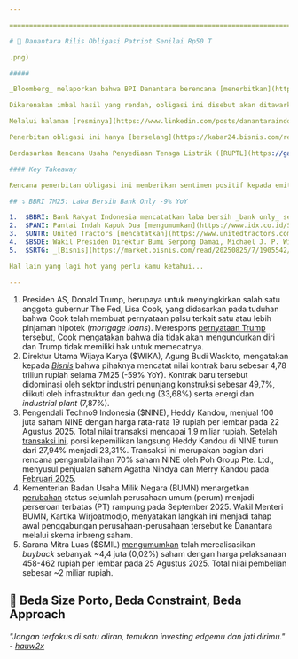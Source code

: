 ```yaml
---

==================================================================================================================================================================================================================================

# 💸 Danantara Rilis Obligasi Patriot Senilai Rp50 T

.png)

##### 

_Bloomberg_ melaporkan bahwa BPI Danantara berencana [menerbitkan](https://www.bloomberg.com/news/articles/2025-08-26/danantara-seeking-3-1-billion-in-bonds-from-patriot-investors) Obligasi Patriot senilai 50 triliun rupiah pada 1 Oktober 2025. Penerbitan obligasi ini disebut akan terdiri dari 2 seri yakni tenor 5 tahun dan 7 tahun, masing-masing senilai 25 triliun rupiah dengan kupon sebesar 2%, di bawah tingkat imbal hasil obligasi pemerintah tenor sejenis di kisaran 6%.

Dikarenakan imbal hasil yang rendah, obligasi ini disebut akan ditawarkan melalui _private placement_ kepada sejumlah pemimpin bisnis nasional. Chief Investment Officer (CIO) Danantara, Pandu Sjahrir, menjelaskan, obligasi ini merupakan instrumen pembiayaan strategis yang lazim digunakan di berbagai negara, seperti Jepang dan Amerika Serikat (AS), untuk memperkuat kemandirian pembiayaan nasional. Penerbitan obligasi ini sendiri [didukung](https://investor.id/market/407570/prajogo-hingga-boy-thohir-dukung-patriot-bond-danantara-saham-toba-panas#goog_rewarded) oleh beberapa konglomerat seperti Prajogo Pangestu, Franky Widjaja, hingga Boy Thohir.

Melalui halaman [resminya](https://www.linkedin.com/posts/danantaraindonesia_danantara-indonesia-diaries-activity-7365925371826855936-kfPF), Danantara mengatakan bahwa dana yang dihimpun dari obligasi ini akan diinvestasikan ke sektor transisi energi dan lainnya. Sementara itu, _Bloomberg_ melaporkan bahwa dana tersebut akan digunakan untuk proyek _waste-to-energy_ (WTE).

Penerbitan obligasi ini hanya [berselang](https://kabar24.bisnis.com/read/20250825/15/1905527/menko-pangan-zulhas-perpres-waste-to-energy-segera-terbit) satu hari setelah Menko Pangan, Zulkifli Hasan, mengatakan bahwa Peraturan Presiden (Perpres) terkait WTE diperkirakan akan terbit dalam satu-dua hari ke depan.

Berdasarkan Rencana Usaha Penyediaan Tenaga Listrik ([RUPTL](https://gatrik.esdm.go.id/assets/uploads/download_index/files/b967d-ruptl-pln-2025-2034-pub-.pdf)) PLN Tahun 2025, pembangunan instalasi pengolah sampah menjadi energi listrik berbasis teknologi ramah lingkungan akan berada di 12 kota yaitu: Palembang, Tangerang, Tangerang Selatan, DKI Jakarta, Bandung, Bekasi, Semarang, Surakarta, Surabaya, Makassar, Manado dan Denpasar dengan total kapasitas pembangkit sebesar 453 MW hingga 2034.

#### Key Takeaway

Rencana penerbitan obligasi ini memberikan sentimen positif kepada emiten-emiten yang memiliki eksposur pada bisnis WTE dan ekosistemnya seperti $TOBA dan $OASA, di mana harga sahamnya masing-masing menguat +17,9% dan +24,3% pada perdagangan hari ini, Selasa (26/8). TOBA sendiri pada Maret 2025 menuntaskan [akuisisi](https://www.idx.co.id/StaticData/NewsAndAnnouncement/ANNOUNCEMENTSTOCK/From_EREP/202506/c90854ec81_25fbc388d2.pdf) Sembcorp Environment, perusahaan pengelolaan limbah rumah tangga di Singapura yang berlokasi di Jurong. Sementara itu, OASA [berencana](https://www.tempo.co/lingkungan/proyek-rp-1-69-triliun-olah-sampah-tpa-cipeucang-jadi-listrik-dimulai-1364228) untuk menggandeng perusahaan dari China untuk membangun PLTSa di TPA Cipeucang, Serpong. Proyek tersebut diperkirakan bernilai 1,69 triliun rupiah dan akan menghasilkan listrik sebesar 15,7 MW.

## ⤵️ BBRI 7M25: Laba Bersih Bank Only -9% YoY

1.  $BBRI: Bank Rakyat Indonesia mencatatkan laba bersih _bank only_ sebesar 3,8 triliun rupiah pada Juli 2025 (+20% YoY, -38% MoM). Hasil ini membuat laba bersih _bank only_ selama 7M25 mencapai 28,6 triliun rupiah (\-9% YoY), setara 50,3% estimasi 2025F konsolidasi konsensus (vs. 7M24 _bank only_: 52,2% realisasi konsolidasi 2024). Kenaikan laba bersih secara tahunan pada Juli 2025 didorong oleh penurunan signifikan pada beban provisi (-55% YoY, -12% MoM), meski Pre-Provision Operating Profit (PPOP) tergolong lemah di level 7,6 triliun rupiah (-28% YoY, -31% MoM). Secara kumulatif selama 7M25, penurunan laba bersih didorong oleh: 1) PPOP yang lemah -4% YoY akibat kenaikan _opex_ +10% YoY; dan 2) beban provisi yang meningkat +4% YoY. Per Juli 2025, pertumbuhan kredit _bank only_ tercatat sebesar +5% YoY, masih relatif stabil dibandingkan pertumbuhan per Juni 2025.
2.  $PANI: Pantai Indah Kapuk Dua [mengumumkan](https://www.idx.co.id/StaticData/NewsAndAnnouncement/ANNOUNCEMENTSTOCK/From_EREP/202508/f368f11cdb_3b15e106f3.pdf) rencana untuk menggelar _private placement_ senilai 300 miliar rupiah dengan menerbitkan hingga ~20,9 juta saham baru yang akan diambil oleh pengendali, PT Multi Artha Pratama. Harga pelaksanaan _private placement_ sebesar 14.350 rupiah per lembar. Harga pelaksanaan adalah minimal 90% dari rata-rata harga penutupan saham perseroan selama 25 hari bursa terakhir. Adapun perolehan dana ditujukan untuk memperkuat struktur permodalan anak usaha, yakni PT Cahaya Inti Sentosa, PT Panorama Eka Tunggal, dan PT Karunia Utama Selaras. Aksi korporasi ini merupakan bagian dari rencana _private placement_ yang telah disetujui dalam [RUPSLB pada Juni 2024](https://www.idx.co.id/StaticData/NewsAndAnnouncement/ANNOUNCEMENTSTOCK/From_EREP/202406/018c40ac02_62c43ec92a.pdf).
3.  $UNTR: United Tractors [mencatatkan](https://www.unitedtractors.com/wp-content/uploads/2025/03/UNTR-Monthly-Operational-Update-as-of-Jul-2025.pdf) penjualan alat berat merek Komatsu sebanyak 370 unit pada Juli 2025 (\-2,4% MoM, +0,5% YoY). Secara kumulatif selama 7M25, penjualan Komatsu mencapai 3.098 unit (+23,2% YoY), setara 67% target 2025 di level 4.600 unit, dengan _market share_ stabil di level 24% (vs. 1H25: 24%, 7M24: 28%). Dari segmen kontraktor pertambangan, UNTR mencatatkan volume produksi batu bara sebesar 82,7 juta ton (-1,4% YoY) selama 7M25, dengan _overburden removal_ sebesar 637,9 juta bcm (-8,8% YoY).
4.  $BSDE: Wakil Presiden Direktur Bumi Serpong Damai, Michael J. P. Widjaja, membeli ~3,3 juta saham BSDE dengan harga rata-rata ~911 rupiah per lembar pada 19 Agustus 2025. Total nilai transaksi mencapai 3 miliar rupiah. Setelah [transaksi ini](https://www.idx.co.id/StaticData/NewsAndAnnouncement/ANNOUNCEMENTSTOCK/From_EREP/202508/5ea507b895_9d5c4ba833.pdf), porsi kepemilikan langsung Michael J. P. Widjaja naik dari 0,04% menjadi 0,06%.
5.  $SRTG: _[Bisnis](https://market.bisnis.com/read/20250825/7/1905542/sandiaga-uno-beri-sinyal-zap-misoa-story-hingga-bobobox-bakal-ipo)_ melaporkan bahwa pemegang saham Saratoga Investama Sedaya, Sandiaga Salahuddin Uno, membuka kemungkinan rencana IPO bagi 3 perusahaan portofolio SRTG dalam 2-3 tahun ke depan, antara lain klinik kecantikan ZAP, _brand_ rumah makan Misoa Story, dan pengelola hotel Bobobox. Sebelumnya, pada Januari 2025, Direktur Investasi SRTG, Devin Wirawan, sempat menyebut bahwa pihaknya membuka peluang IPO untuk MGM Bosco Logistics yang bergerak di bisnis _cold chain logistics_ dan perusahaan energi Xurya Energy.

Hal lain yang lagi hot yang perlu kamu ketahui...

---
```


1.  Presiden AS, Donald Trump, berupaya untuk menyingkirkan salah satu anggota gubernur The Fed, Lisa Cook, yang didasarkan pada tuduhan bahwa Cook telah membuat pernyataan palsu terkait satu atau lebih pinjaman hipotek (_mortgage loans_). Merespons [pernyataan Trump](https://www.bloomberg.com/news/articles/2025-08-26/trump-removes-fed-governor-lisa-cook-effective-immediately) tersebut, Cook mengatakan bahwa dia tidak akan mengundurkan diri dan Trump tidak memiliki hak untuk memecatnya.
2.  Direktur Utama Wijaya Karya ($WIKA), Agung Budi Waskito, mengatakan kepada _[Bisnis](https://ekonomi.bisnis.com/read/20250825/45/1905443/wika-kantongi-kontrak-baru-rp478-triliun-untuk-bisnis-berkelanjutan)_ bahwa pihaknya mencatat nilai kontrak baru sebesar 4,78 triliun rupiah selama 7M25 (\-59% YoY). Kontrak baru tersebut didominasi oleh sektor industri penunjang konstruksi sebesar 49,7%, diikuti oleh infrastruktur dan gedung (33,68%) serta energi dan _industrial plant_ (7,87%).
3.  Pengendali Techno9 Indonesia ($NINE), Heddy Kandou, menjual 100 juta saham NINE dengan harga rata-rata 19 rupiah per lembar pada 22 Agustus 2025. Total nilai transaksi mencapai 1,9 miliar rupiah. Setelah [transaksi ini](https://www.idx.co.id/StaticData/NewsAndAnnouncement/ANNOUNCEMENTSTOCK/From_EREP/202508/e3b0530e41_dcc9e29832.pdf), porsi kepemilikan langsung Heddy Kandou di NINE turun dari 27,94% menjadi 23,31%. Transaksi ini merupakan bagian dari rencana pengambilalihan 70% saham NINE oleh Poh Group Pte. Ltd., menyusul penjualan saham Agatha Nindya dan Merry Kandou pada [Februari 2025](https://snips.stockbit.com/snips-terbaru/bbri-1m25-laba-bersih-58-yoy-beban-provisi-diproyeksikan-turun#:~:text=%24NINE%3A%C2%A0Dua,Group%20Pte.%20Ltd.).
4.  Kementerian Badan Usaha Milik Negara (BUMN) menargetkan [perubahan](https://investor.id/macroeconomy/407451/sebelum-masuk-danantara-perum-bumn-ditargetkan-berubah-jadi-pt-pada-september-2025) status sejumlah perusahaan umum (perum) menjadi perseroan terbatas (PT) rampung pada September 2025. Wakil Menteri BUMN, Kartika Wirjoatmodjo, menyatakan langkah ini menjadi tahap awal penggabungan perusahaan-perusahaan tersebut ke Danantara melalui skema inbreng saham.
5.  Sarana Mitra Luas ($SMIL) [mengumumkan](https://www.idx.co.id/StaticData/NewsAndAnnouncement/ANNOUNCEMENTSTOCK/From_EREP/202508/bc9b6541ce_c6e0dc249d.pdf) telah merealisasikan _buyback_ sebanyak ~4,4 juta (0,02%) saham dengan harga pelaksanaan 458-462 rupiah per lembar pada 25 Agustus 2025. Total nilai pembelian sebesar ~2 miliar rupiah.

## 🤺 Beda Size Porto, Beda Constraint, Beda Approach

###### _"Jangan terfokus di satu aliran, temukan investing edgemu dan jati dirimu." -_ _[hauw2x](https://stockbit.com/Hauw2x?source=)_

#####
